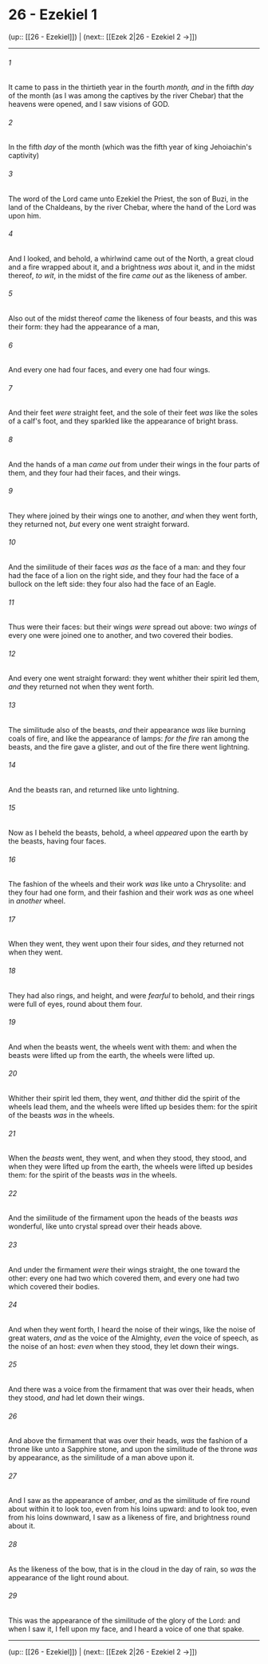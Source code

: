 # 26 - Ezekiel 1

(up:: [[26 - Ezekiel]]) | (next:: [[Ezek 2|26 - Ezekiel 2 →]])

***


###### 1 
It came to pass in the thirtieth year in the fourth _month, and_ in the fifth _day_ of the month (as I was among the captives by the river Chebar) that the heavens were opened, and I saw visions of GOD. 

###### 2 
In the fifth _day_ of the month (which was the fifth year of king Jehoiachin's captivity) 

###### 3 
The word of the Lord came unto Ezekiel the Priest, the son of Buzi, in the land of the Chaldeans, by the river Chebar, where the hand of the Lord was upon him. 

###### 4 
And I looked, and behold, a whirlwind came out of the North, a great cloud and a fire wrapped about it, and a brightness _was_ about it, and in the midst thereof, _to wit_, in the midst of the fire _came out_ as the likeness of amber. 

###### 5 
Also out of the midst thereof _came_ the likeness of four beasts, and this was their form: they had the appearance of a man, 

###### 6 
And every one had four faces, and every one had four wings. 

###### 7 
And their feet _were_ straight feet, and the sole of their feet _was_ like the soles of a calf's foot, and they sparkled like the appearance of bright brass. 

###### 8 
And the hands of a man _came out_ from under their wings in the four parts of them, and they four had their faces, and their wings. 

###### 9 
They where joined by their wings one to another, _and_ when they went forth, they returned not, _but_ every one went straight forward. 

###### 10 
And the similitude of their faces _was as_ the face of a man: and they four had the face of a lion on the right side, and they four had the face of a bullock on the left side: they four also had the face of an Eagle. 

###### 11 
Thus were their faces: but their wings _were_ spread out above: two _wings_ of every one were joined one to another, and two covered their bodies. 

###### 12 
And every one went straight forward: they went whither their spirit led them, _and_ they returned not when they went forth. 

###### 13 
The similitude also of the beasts, _and_ their appearance _was_ like burning coals of fire, and like the appearance of lamps: _for the fire_ ran among the beasts, and the fire gave a glister, and out of the fire there went lightning. 

###### 14 
And the beasts ran, and returned like unto lightning. 

###### 15 
Now as I beheld the beasts, behold, a wheel _appeared_ upon the earth by the beasts, having four faces. 

###### 16 
The fashion of the wheels and their work _was_ like unto a Chrysolite: and they four had one form, and their fashion and their work _was_ as one wheel in _another_ wheel. 

###### 17 
When they went, they went upon their four sides, _and_ they returned not when they went. 

###### 18 
They had also rings, and height, and were _fearful_ to behold, and their rings were full of eyes, round about them four. 

###### 19 
And when the beasts went, the wheels went with them: and when the beasts were lifted up from the earth, the wheels were lifted up. 

###### 20 
Whither their spirit led them, they went, _and_ thither did the spirit of the wheels lead them, and the wheels were lifted up besides them: for the spirit of the beasts _was_ in the wheels. 

###### 21 
When the _beasts_ went, they went, and when they stood, they stood, and when they were lifted up from the earth, the wheels were lifted up besides them: for the spirit of the beasts _was_ in the wheels. 

###### 22 
And the similitude of the firmament upon the heads of the beasts _was_ wonderful, like unto crystal spread over their heads above. 

###### 23 
And under the firmament _were_ their wings straight, the one toward the other: every one had two which covered them, and every one had two which covered their bodies. 

###### 24 
And when they went forth, I heard the noise of their wings, like the noise of great waters, _and_ as the voice of the Almighty, _even_ the voice of speech, as the noise of an host: _even_ when they stood, they let down their wings. 

###### 25 
And there was a voice from the firmament that was over their heads, when they stood, _and_ had let down their wings. 

###### 26 
And above the firmament that was over their heads, _was_ the fashion of a throne like unto a Sapphire stone, and upon the similitude of the throne _was_ by appearance, as the similitude of a man above upon it. 

###### 27 
And I saw as the appearance of amber, _and_ as the similitude of fire round about within it to look too, even from his loins upward: and to look too, even from his loins downward, I saw as a likeness of fire, and brightness round about it. 

###### 28 
As the likeness of the bow, that is in the cloud in the day of rain, so _was_ the appearance of the light round about. 

###### 29 
This was the appearance of the similitude of the glory of the Lord: and when I saw it, I fell upon my face, and I heard a voice of one that spake.

***

(up:: [[26 - Ezekiel]]) | (next:: [[Ezek 2|26 - Ezekiel 2 →]])
